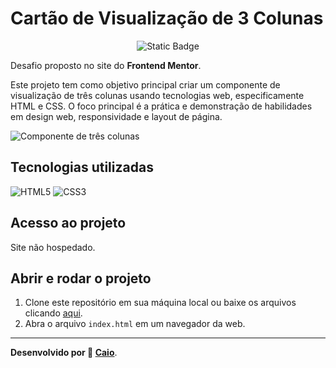 # Cartão de Visualização de 3 Colunas

<p align="center">
     <img loading="lazy" alt="Static Badge" src="https://img.shields.io/badge/Status-Conclu%C3%ADdo-blue?style=for-the-badge">
</p>

Desafio proposto no site do **Frontend Mentor**.

Este projeto tem como objetivo principal criar um componente de visualização de três colunas usando tecnologias web, especificamente HTML e CSS. O foco principal é a prática e demonstração de habilidades em design web, responsividade e layout de página. 

![Componente de três colunas](https://github.com/caioikn/cartao-tres-colunas/assets/28030999/5e14cc6c-ac54-4fed-a848-123b5519eff1)

## Tecnologias utilizadas
![HTML5](https://img.shields.io/badge/html5-%23E34F26.svg?style=for-the-badge&logo=html5&logoColor=white) ![CSS3](https://img.shields.io/badge/css3-%231572B6.svg?style=for-the-badge&logo=css3&logoColor=white)

## Acesso ao projeto
Site não hospedado.

## Abrir e rodar o projeto
1. Clone este repositório em sua máquina local ou baixe os arquivos clicando [aqui](https://github.com/caioikn/cartao-tres-colunas/archive/main/cartao-tres-colunas.zip).
2. Abra o arquivo `index.html` em um navegador da web.

---
**Desenvolvido por 💙 [Caio](https://www.linkedin.com/in/caioikena/)**.

